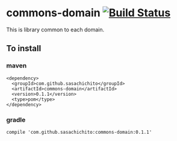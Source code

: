 # commons-domain [![Build Status](https://travis-ci.org/sasachichito/commons-domain.svg?branch=master)](https://travis-ci.org/sasachichito/commons-domain)
This is library common to each domain.
## To install
### maven
```$xslt
<dependency>
  <groupId>com.github.sasachichito</groupId>
  <artifactId>commons-domain</artifactId>
  <version>0.1.1</version>
  <type>pom</type>
</dependency>
```

### gradle
```$xslt
compile 'com.github.sasachichito:commons-domain:0.1.1'
```
